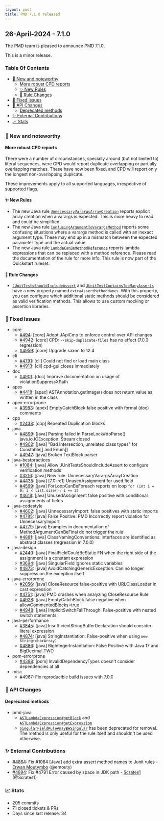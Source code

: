 ```yaml
---
layout: post
title: PMD 7.1.0 released
---
```


## 26-April-2024 - 7.1.0

The PMD team is pleased to announce PMD 7.1.0.

This is a minor release.

### Table Of Contents

* [🚀 New and noteworthy](#new-and-noteworthy)
    * [More robust CPD reports](#more-robust-cpd-reports)
    * [✨ New Rules](#new-rules)
    * [🌟 Rule Changes](#rule-changes)
* [🐛 Fixed Issues](#fixed-issues)
* [🚨 API Changes](#api-changes)
    * [Deprecated methods](#deprecated-methods)
* [✨ External Contributions](#external-contributions)
* [📈 Stats](#stats)

### 🚀 New and noteworthy

#### More robust CPD reports
There were a number of circumstances, specially around (but not limited to) literal sequences, were CPD would
report duplicate overlapping or partially overlapping matches. These have now been fixed, and CPD will report
only the longest non-overlapping duplicate.

These improvements apply to all supported languages, irrespective of supported flags.

#### ✨ New Rules
- The new Java rule [`UnnecessaryVarargsArrayCreation`](https://docs.pmd-code.org/pmd-doc-7.1.0/pmd_rules_java_bestpractices.html#unnecessaryvarargsarraycreation) reports explicit array creation
  when a varargs is expected. This is more heavy to read and could be simplified.
- The new Java rule [`ConfusingArgumentToVarargsMethod`](https://docs.pmd-code.org/pmd-doc-7.1.0/pmd_rules_java_errorprone.html#confusingargumenttovarargsmethod) reports some confusing situations
  where a varargs method is called with an inexact argument type. These may end up in a mismatch between the expected
  parameter type and the actual value.
- The new Java rule [`LambdaCanBeMethodReference`](https://docs.pmd-code.org/pmd-doc-7.1.0/pmd_rules_java_codestyle.html#lambdacanbemethodreference) reports lambda expressions that can be replaced
  with a method reference. Please read the documentation of the rule for more info. This rule is now part of the Quickstart
  ruleset.

#### 🌟 Rule Changes
* [`JUnitTestsShouldIncludeAssert`](https://docs.pmd-code.org/pmd-doc-7.1.0/pmd_rules_java_bestpractices.html#junittestsshouldincludeassert) and [`JUnitTestContainsTooManyAsserts`](https://docs.pmd-code.org/pmd-doc-7.1.0/pmd_rules_java_bestpractices.html#junittestcontainstoomanyasserts)
  have a new property named `extraAssertMethodNames`. With this property, you can configure which additional static
  methods should be considered as valid verification methods. This allows to use custom mocking or assertion libraries.

### 🐛 Fixed Issues
* core
  * [#494](https://github.com/pmd/pmd/issues/494): \[core] Adopt JApiCmp to enforce control over API changes
  * [#4942](https://github.com/pmd/pmd/issues/4942): \[core] CPD: `--skip-duplicate-files` has no effect (7.0.0 regression)
  * [#4959](https://github.com/pmd/pmd/pull/4959): \[core] Upgrade saxon to 12.4
* cli
  * [#4791](https://github.com/pmd/pmd/issues/4791): \[cli] Could not find or load main class
  * [#4913](https://github.com/pmd/pmd/issues/4913): \[cli] cpd-gui closes immediately
* doc
  * [#4901](https://github.com/pmd/pmd/issues/4901): \[doc] Improve documentation on usage of violationSuppressXPath
* apex
  * [#4418](https://github.com/pmd/pmd/issues/4418): \[apex] ASTAnnotation.getImage() does not return value as written in the class
* apex-errorprone
  * [#3953](https://github.com/pmd/pmd/issues/3953): \[apex] EmptyCatchBlock false positive with formal (doc) comments
* cpp
  * [#2438](https://github.com/pmd/pmd/issues/2438): \[cpp] Repeated Duplication blocks
* java
  * [#4899](https://github.com/pmd/pmd/issues/4899): \[java] Parsing failed in ParseLock#doParse() java.io.IOException: Stream closed
  * [#4902](https://github.com/pmd/pmd/issues/4902): \[java] "Bad intersection, unrelated class types" for Constable\[] and Enum\[]
  * [#4947](https://github.com/pmd/pmd/issues/4947): \[java] Broken TextBlock parser
* java-bestpractices
  * [#1084](https://github.com/pmd/pmd/issues/1084): \[java] Allow JUnitTestsShouldIncludeAssert to configure verification methods
  * [#3216](https://github.com/pmd/pmd/issues/3216): \[java] New rule: UnnecessaryVarargsArrayCreation
  * [#4435](https://github.com/pmd/pmd/issues/4435): \[java] \[7.0-rc1] UnusedAssignment for used field
  * [#4569](https://github.com/pmd/pmd/issues/4569): \[java] ForLoopCanBeForeach reports on loop `for (int i = 0; i < list.size(); i += 2)`
  * [#4618](https://github.com/pmd/pmd/issues/4618): \[java] UnusedAssignment false positive with conditional assignments of fields
* java-codestyle
  * [#4602](https://github.com/pmd/pmd/issues/4602): \[java] UnnecessaryImport: false positives with static imports
  * [#4785](https://github.com/pmd/pmd/issues/4785): \[java] False Positive: PMD Incorrectly report violation for UnnecessaryImport
  * [#4779](https://github.com/pmd/pmd/issues/4779): \[java] Examples in documentation of MethodArgumentCanBeFinal do not trigger the rule
  * [#4881](https://github.com/pmd/pmd/issues/4881): \[java] ClassNamingConventions: interfaces are identified as abstract classes (regression in 7.0.0)
* java-design
  * [#2440](https://github.com/pmd/pmd/issues/2440): \[java] FinalFieldCouldBeStatic FN when the right side of the assignment is a constant expression
  * [#3694](https://github.com/pmd/pmd/issues/3694): \[java] SingularField ignores static variables
  * [#4873](https://github.com/pmd/pmd/issues/4873): \[java] AvoidCatchingGenericException: Can no longer suppress on the exception itself
* java-errorprone
  * [#2056](https://github.com/pmd/pmd/issues/2056): \[java] CloseResource false-positive with URLClassLoader in cast expression
  * [#4751](https://github.com/pmd/pmd/issues/4751): \[java] PMD crashes when analyzing CloseResource Rule
  * [#4928](https://github.com/pmd/pmd/issues/4928): \[java] EmptyCatchBlock false negative when allowCommentedBlocks=true
  * [#4948](https://github.com/pmd/pmd/issues/4948): \[java] ImplicitSwitchFallThrough: False-positive with nested switch statements
* java-performance
  * [#3845](https://github.com/pmd/pmd/issues/3845): \[java] InsufficientStringBufferDeclaration should consider literal expression
  * [#4874](https://github.com/pmd/pmd/issues/4874): \[java] StringInstantiation: False-positive when using `new String(charArray)`
  * [#4886](https://github.com/pmd/pmd/issues/4886): \[java] BigIntegerInstantiation: False Positive with Java 17 and BigDecimal.TWO
* pom-errorprone
  * [#4388](https://github.com/pmd/pmd/issues/4388): \[pom] InvalidDependencyTypes doesn't consider dependencies at all
* misc
  * [#4967](https://github.com/pmd/pmd/pull/4967): Fix reproducible build issues with 7.0.0

### 🚨 API Changes
#### Deprecated methods
* pmd-java
  * <a href="https://docs.pmd-code.org/apidocs/pmd-java/7.1.0/net/sourceforge/pmd/lang/java/ast/ASTLambdaExpression.html#getBlock()"><code>ASTLambdaExpression#getBlock</code></a> and <a href="https://docs.pmd-code.org/apidocs/pmd-java/7.1.0/net/sourceforge/pmd/lang/java/ast/ASTLambdaExpression.html#getExpression()"><code>ASTLambdaExpression#getExpression</code></a>
  * <a href="https://docs.pmd-code.org/apidocs/pmd-java/7.1.0/net/sourceforge/pmd/lang/java/rule/design/SingularFieldRule.html#mayBeSingular(net.sourceforge.pmd.lang.java.ast.ModifierOwner)"><code>SingularFieldRule#mayBeSingular</code></a> has been deprecated for
    removal. The method is only useful for the rule itself and shouldn't be used otherwise.

### ✨ External Contributions
* [#4864](https://github.com/pmd/pmd/pull/4864): Fix #1084 \[Java] add extra assert method names to Junit rules - [Erwan Moutymbo](https://github.com/emouty) (@emouty)
* [#4894](https://github.com/pmd/pmd/pull/4894): Fix #4791 Error caused by space in JDK path - [Scrates1](https://github.com/Scrates1) (@Scrates1)

### 📈 Stats
* 205 commits
* 71 closed tickets & PRs
* Days since last release: 34
